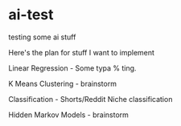 # ai-test
 testing some ai stuff
 
Here's the plan for stuff I want to implement

Linear Regression -  Some typa % ting.

K Means Clustering - brainstorm

Classification - Shorts/Reddit Niche classification

Hidden Markov Models - brainstorm
